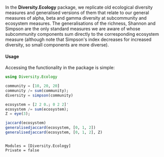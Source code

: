 In the **Diversity.Ecology** package, we replicate old ecological
diversity measures and generalised versions of them that relate to our
general measures of alpha, beta and gamma diversity at subcommunity
and ecosystem measures. The generalisations of the richness, Shannon
and Simpson are the only standard measures we are aware of whose
subcommunity components sum directly to the corresponding ecosystem
measure (although note that Simpson's index decreases for increased
diversity, so small components are more diverse).

#### Usage

Accessing the functionality in the package is simple:

```julia
using Diversity.Ecology

community = [10, 20, 20]
community /= sum(community);
diversity = simpson(community)

ecosystem = [2 2 0.; 0 2 2]'
ecosystem /= sum(ecosystem);
Z = eye(3);

jaccard(ecosystem)
generalisedjaccard(ecosystem, [0, 1, 2])
generalisedjaccard(ecosystem, [0, 1, 2], Z)
```

```@contents
```

```@autodocs
Modules = [Diversity.Ecology]
Private = false
```

```@index
```
